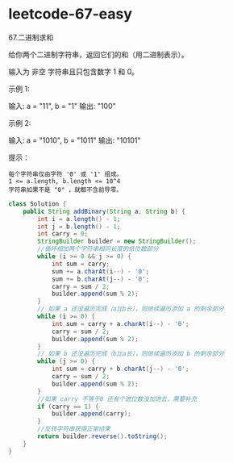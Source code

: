 # leetcode-67-easy

67.二进制求和

给你两个二进制字符串，返回它们的和（用二进制表示）。

输入为 非空 字符串且只包含数字 1 和 0。

 

示例 1:

输入: a = "11", b = "1"
输出: "100"

示例 2:

输入: a = "1010", b = "1011"
输出: "10101"

 

提示：

    每个字符串仅由字符 '0' 或 '1' 组成。
    1 <= a.length, b.length <= 10^4
    字符串如果不是 "0" ，就都不含前导零。

```java
class Solution {
    public String addBinary(String a, String b) {
        int i = a.length() - 1;
        int j = b.length() - 1;
        int carry = 0;
        StringBuilder builder = new StringBuilder();
        //循环相加两个字符串相同长度的低位数部分
        while (i >= 0 && j >= 0) {
            int sum = carry;
            sum += a.charAt(i--) - '0';
            sum += b.charAt(j--) - '0';
            carry = sum / 2;
            builder.append(sum % 2);
        }
        // 如果 a 还没遍历完成（a比b长），则继续遍历添加 a 的剩余部分
        while (i >= 0) {
            int sum = carry + a.charAt(i--) - '0';
            carry = sum / 2;
            builder.append(sum % 2);
        }
        // 如果 b 还没遍历完成（b比a长），则继续遍历添加 b 的剩余部分
        while (j >= 0) {
            int sum = carry + b.charAt(j--) - '0';
            carry = sum / 2;
            builder.append(sum % 2);
        }
        //如果 carry 不等于0 还有个进位数没加进去，需要补充
        if (carry == 1) {
            builder.append(carry);
        }
        //反转字符串获得正常结果
        return builder.reverse().toString();
    }
}
```

